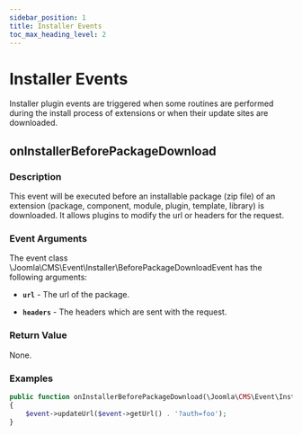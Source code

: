 ```yaml
---
sidebar_position: 1
title: Installer Events
toc_max_heading_level: 2 
---
```


Installer Events
================


Installer plugin events are triggered when some routines are performed during the install process of extensions or when their update sites are downloaded.

## onInstallerBeforePackageDownload

### Description

This event will be executed before an installable package (zip file) of an extension (package, component, module, plugin, template, library) is downloaded. It allows plugins to modify the url or headers for the request. 


### Event Arguments

The event class \Joomla\CMS\Event\Installer\BeforePackageDownloadEvent has the following arguments:

- **`url`** - The url of the package.

- **`headers`** - The headers which are sent with the request.

### Return Value

None.

### Examples

```php
public function onInstallerBeforePackageDownload(\Joomla\CMS\Event\Installer\BeforePackageDownloadEvent $event): void
{
    $event->updateUrl($event->getUrl() . '?auth=foo');
}
```

